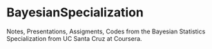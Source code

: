 # BayesianSpecialization
Notes, Presentations, Assigments, Codes from the Bayesian Statistics Specialization from UC Santa Cruz at Coursera.
